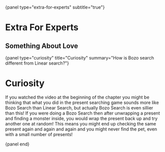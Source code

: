 {panel type="extra-for-experts" subtitle="true"}

# Extra For Experts

## Something About Love

{panel type="curiosity" title="Curiosity" summary="How is Bozo search different from Linear search?"}

# Curiosity

If you watched the video at the beginning of the chapter you might be thinking that what you did in the present searching game sounds more like Bozo Search than Linear Search, but actually Bozo Search is even sillier than this! If you were doing a Bozo Search then after unwrapping a present and finding a monster inside, you would wrap the present back up and try another one at random! This means you might end up checking the same present again and again and again and you might never find the pet, even with a small number of presents!

{panel end}
